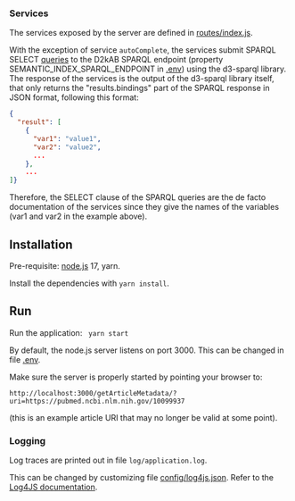 ### Services

The services exposed by the server are defined in [routes/index.js](routes/index.js).

With the exception of service `autoComplete`, the services submit SPARQL SELECT [queries](queries) to the D2kAB SPARQL endpoint (property SEMANTIC_INDEX_SPARQL_ENDPOINT in [.env](.env))
using the d3-sparql library.
The response of the services is the output of the d3-sparql library itself, that only returns the "results.bindings" part
of the SPARQL response in JSON format, following this format:

```json
{
  "result": [
    {
      "var1": "value1",
      "var2": "value2",
      ...
    }, 
    ...
]}
```

Therefore, the SELECT clause of the SPARQL queries are the de facto documentation of the services 
since they give the names of the variables (var1 and var2 in the example above).


## Installation

Pre-requisite: [node.js](https://nodejs.org/) 17, yarn.

Install the dependencies with `yarn install`.


## Run

Run the application: ` yarn start`

By default, the node.js server listens on port 3000. This can be changed in file [.env](.env).

Make sure the server is properly started by pointing your browser to:
```
http://localhost:3000/getArticleMetadata/?uri=https://pubmed.ncbi.nlm.nih.gov/10099937

```
(this is an example article URI that may no longer be valid at some point).


### Logging

Log traces are printed out in file `log/application.log`.

This can be changed by customizing file [config/log4js.json](config/log4js.json).
Refer to the [Log4JS documentation](https://stritti.github.io/log4js/).



